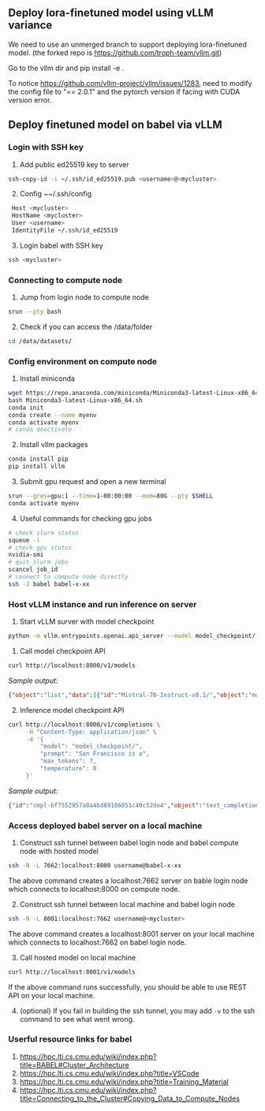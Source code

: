 ## Deploy lora-finetuned model using vLLM variance

We need to use an unmerged branch to support deploying lora-finetuned model. (the forked repo is https://github.com/troph-team/vllm.git)

Go to the vllm dir and pip install -e .

To notice https://github.com/vllm-project/vllm/issues/1283, need to modify the config file to "== 2.0.1" and the pytorch version if facing with CUDA version error.



## Deploy finetuned model on babel via vLLM
### Login with SSH key
1. Add public ed25519 key to server
```bash
ssh-copy-id -i ~/.ssh/id_ed25519.pub <username>@<mycluster>
```
2. Config ~~/.ssh/config
```bash
 Host <mycluster>
 HostName <mycluster>
 User <username>
 IdentityFile ~/.ssh/id_ed25519
```
3. Login babel with SSH key
```bash
ssh <mycluster>
```

### Connecting to compute node
1. Jump from login node to compute node
```bash
srun --pty bash
```
2. Check if you can access the /data/folder
```bash
cd /data/datasets/
```

### Config environment on compute node
1. Install miniconda
```bash
wget https://repo.anaconda.com/miniconda/Miniconda3-latest-Linux-x86_64.sh
bash Miniconda3-latest-Linux-x86_64.sh
conda init
conda create --name myenv
conda activate myenv
# conda deactivate
```
2. Install vllm packages
```bash
conda install pip
pip install vllm
```
3. Submit gpu request and open a new terminal
```bash
srun --gres=gpu:1 --time=1-00:00:00 --mem=80G --pty $SHELL
conda activate myenv
```
4. Useful commands for checking gpu jobs
```bash
# check slurm status
squeue -l
# check gpu status
nvidia-smi
# quit slurm jobs
scancel job_id
# connect to compute node directly
ssh -J babel babel-x-xx
```

### Host vLLM instance and run inference on server
1. Start vLLM surver with model checkpoint
```bash
python -m vllm.entrypoints.openai.api_server --model model_checkpoint/
```
1. Call model checkpoint API
```bash
curl http://localhost:8000/v1/models
```
*Sample output:*
```JSON
{"object":"list","data":[{"id":"Mistral-7B-Instruct-v0.1/","object":"model","created":1697599903,"owned_by":"vllm","root":"Mistral-7B-Instruct-v0.1/","parent":null,"permission":[{"id":"modelperm-d415ecf6362a4f818090eb6428e0cac9","object":"model_permission","created":1697599903,"allow_create_engine":false,"allow_sampling":true,"allow_logprobs":true,"allow_search_indices":false,"allow_view":true,"allow_fine_tuning":false,"organization":"*","group":null,"is_blocking":false}]}]}
```
2. Inference model checkpoint API
```bash
curl http://localhost:8000/v1/completions \
     -H "Content-Type: application/json" \
     -d '{
         "model": "model_checkpoint/",
         "prompt": "San Francisco is a",
         "max_tokens": 7,
         "temperature": 0
     }'
```
*Sample output:*
```JSON
{"id":"cmpl-bf7552957a8a4bd89186051c40c52de4","object":"text_completion","created":3600699,"model":"Mistral-7B-Instruct-v0.1/","choices":[{"index":0,"text":" city that is known for its icon","logprobs":null,"finish_reason":"length"}],"usage":{"prompt_tokens":5,"total_tokens":12,"completion_tokens":7}}
```

### Access deployed babel server on a local machine
1. Construct ssh tunnel between babel login node and babel compute node with hosted model
```bash
ssh -N -L 7662:localhost:8000 username@babel-x-xx
```
The above command creates a localhost:7662 server on bable login node which connects to localhost:8000 on compute node.

2. Construct ssh tunnel between local machine and babel login node
```bash
ssh -N -L 8001:localhost:7662 username@<mycluster>
```
The above command creates a localhost:8001 server on your local machine which connects to localhost:7662 on babel login node.

3. Call hosted model on local machine
```bash
curl http://localhost:8001/v1/models
```
If the above command runs successfully, you should be able to use REST API on your local machine.

4. (optional) If you fail in building the ssh tunnel, you may add `-v` to the ssh command to see what went wrong.




### Userful resource links for babel
1. https://hpc.lti.cs.cmu.edu/wiki/index.php?title=BABEL#Cluster_Architecture
2. https://hpc.lti.cs.cmu.edu/wiki/index.php?title=VSCode
3. https://hpc.lti.cs.cmu.edu/wiki/index.php?title=Training_Material
4. https://hpc.lti.cs.cmu.edu/wiki/index.php?title=Connecting_to_the_Cluster#Copying_Data_to_Compute_Nodes

